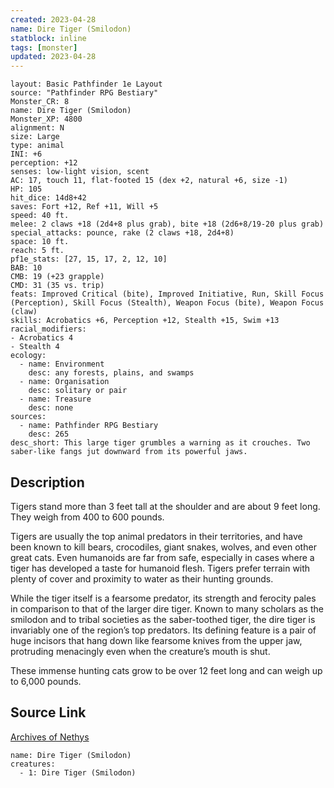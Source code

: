 ```yaml
---
created: 2023-04-28
name: Dire Tiger (Smilodon)
statblock: inline
tags: [monster]
updated: 2023-04-28
---
```

```statblock
layout: Basic Pathfinder 1e Layout
source: "Pathfinder RPG Bestiary"
Monster_CR: 8
name: Dire Tiger (Smilodon)
Monster_XP: 4800
alignment: N
size: Large
type: animal
INI: +6
perception: +12
senses: low-light vision, scent
AC: 17, touch 11, flat-footed 15 (dex +2, natural +6, size -1)
HP: 105
hit_dice: 14d8+42
saves: Fort +12, Ref +11, Will +5
speed: 40 ft.
melee: 2 claws +18 (2d4+8 plus grab), bite +18 (2d6+8/19-20 plus grab)
special_attacks: pounce, rake (2 claws +18, 2d4+8)
space: 10 ft.
reach: 5 ft.
pf1e_stats: [27, 15, 17, 2, 12, 10]
BAB: 10
CMB: 19 (+23 grapple)
CMD: 31 (35 vs. trip)
feats: Improved Critical (bite), Improved Initiative, Run, Skill Focus (Perception), Skill Focus (Stealth), Weapon Focus (bite), Weapon Focus (claw)
skills: Acrobatics +6, Perception +12, Stealth +15, Swim +13
racial_modifiers:
- Acrobatics 4
- Stealth 4
ecology:
  - name: Environment
    desc: any forests, plains, and swamps
  - name: Organisation
    desc: solitary or pair
  - name: Treasure
    desc: none
sources:
  - name: Pathfinder RPG Bestiary
    desc: 265
desc_short: This large tiger grumbles a warning as it crouches. Two saber-like fangs jut downward from its powerful jaws.
```
## Description
Tigers stand more than 3 feet tall at the shoulder and are about 9 feet long. They weigh from 400 to 600 pounds.

Tigers are usually the top animal predators in their territories, and have been known to kill bears, crocodiles, giant snakes, wolves, and even other great cats. Even humanoids are far from safe, especially in cases where a tiger has developed a taste for humanoid flesh. Tigers prefer terrain with plenty of cover and proximity to water as their hunting grounds.

While the tiger itself is a fearsome predator, its strength and ferocity pales in comparison to that of the larger dire tiger. Known to many scholars as the smilodon and to tribal societies as the saber-toothed tiger, the dire tiger is invariably one of the region’s top predators. Its defining feature is a pair of huge incisors that hang down like fearsome knives from the upper jaw, protruding menacingly even when the creature’s mouth is shut.

These immense hunting cats grow to be over 12 feet long and can weigh up to 6,000 pounds.
## Source Link
[Archives of Nethys](https://aonprd.com/MonsterDisplay.aspx?ItemName=Dire%20Tiger%20(Smilodon))
```encounter-table
name: Dire Tiger (Smilodon)
creatures:
  - 1: Dire Tiger (Smilodon)
```
